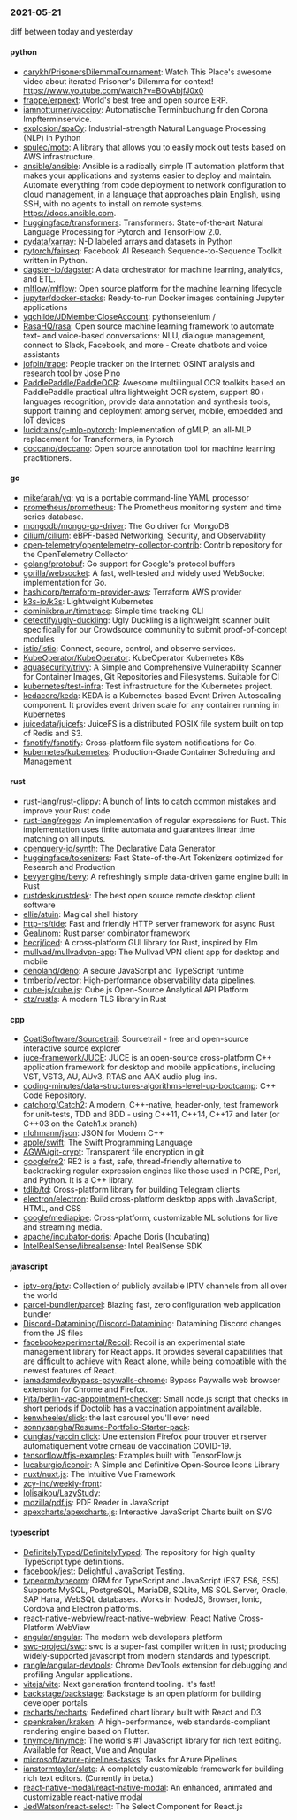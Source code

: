 ### 2021-05-21
diff between today and yesterday

#### python
* [carykh/PrisonersDilemmaTournament](https://github.com/carykh/PrisonersDilemmaTournament): Watch This Place's awesome video about iterated Prisoner's Dilemma for context! https://www.youtube.com/watch?v=BOvAbjfJ0x0
* [frappe/erpnext](https://github.com/frappe/erpnext): World's best free and open source ERP.
* [iamnotturner/vaccipy](https://github.com/iamnotturner/vaccipy): Automatische Terminbuchung fr den Corona Impfterminservice.
* [explosion/spaCy](https://github.com/explosion/spaCy):  Industrial-strength Natural Language Processing (NLP) in Python
* [spulec/moto](https://github.com/spulec/moto): A library that allows you to easily mock out tests based on AWS infrastructure.
* [ansible/ansible](https://github.com/ansible/ansible): Ansible is a radically simple IT automation platform that makes your applications and systems easier to deploy and maintain. Automate everything from code deployment to network configuration to cloud management, in a language that approaches plain English, using SSH, with no agents to install on remote systems. https://docs.ansible.com.
* [huggingface/transformers](https://github.com/huggingface/transformers): Transformers: State-of-the-art Natural Language Processing for Pytorch and TensorFlow 2.0.
* [pydata/xarray](https://github.com/pydata/xarray): N-D labeled arrays and datasets in Python
* [pytorch/fairseq](https://github.com/pytorch/fairseq): Facebook AI Research Sequence-to-Sequence Toolkit written in Python.
* [dagster-io/dagster](https://github.com/dagster-io/dagster): A data orchestrator for machine learning, analytics, and ETL.
* [mlflow/mlflow](https://github.com/mlflow/mlflow): Open source platform for the machine learning lifecycle
* [jupyter/docker-stacks](https://github.com/jupyter/docker-stacks): Ready-to-run Docker images containing Jupyter applications
* [yqchilde/JDMemberCloseAccount](https://github.com/yqchilde/JDMemberCloseAccount): pythonselenium / 
* [RasaHQ/rasa](https://github.com/RasaHQ/rasa):  Open source machine learning framework to automate text- and voice-based conversations: NLU, dialogue management, connect to Slack, Facebook, and more - Create chatbots and voice assistants
* [jofpin/trape](https://github.com/jofpin/trape): People tracker on the Internet: OSINT analysis and research tool by Jose Pino
* [PaddlePaddle/PaddleOCR](https://github.com/PaddlePaddle/PaddleOCR): Awesome multilingual OCR toolkits based on PaddlePaddle practical ultra lightweight OCR system, support 80+ languages recognition, provide data annotation and synthesis tools, support training and deployment among server, mobile, embedded and IoT devices
* [lucidrains/g-mlp-pytorch](https://github.com/lucidrains/g-mlp-pytorch): Implementation of gMLP, an all-MLP replacement for Transformers, in Pytorch
* [doccano/doccano](https://github.com/doccano/doccano): Open source annotation tool for machine learning practitioners.

#### go
* [mikefarah/yq](https://github.com/mikefarah/yq): yq is a portable command-line YAML processor
* [prometheus/prometheus](https://github.com/prometheus/prometheus): The Prometheus monitoring system and time series database.
* [mongodb/mongo-go-driver](https://github.com/mongodb/mongo-go-driver): The Go driver for MongoDB
* [cilium/cilium](https://github.com/cilium/cilium): eBPF-based Networking, Security, and Observability
* [open-telemetry/opentelemetry-collector-contrib](https://github.com/open-telemetry/opentelemetry-collector-contrib): Contrib repository for the OpenTelemetry Collector
* [golang/protobuf](https://github.com/golang/protobuf): Go support for Google's protocol buffers
* [gorilla/websocket](https://github.com/gorilla/websocket): A fast, well-tested and widely used WebSocket implementation for Go.
* [hashicorp/terraform-provider-aws](https://github.com/hashicorp/terraform-provider-aws): Terraform AWS provider
* [k3s-io/k3s](https://github.com/k3s-io/k3s): Lightweight Kubernetes
* [dominikbraun/timetrace](https://github.com/dominikbraun/timetrace): Simple time tracking CLI
* [detectify/ugly-duckling](https://github.com/detectify/ugly-duckling): Ugly Duckling is a lightweight scanner built specifically for our Crowdsource community to submit proof-of-concept modules
* [istio/istio](https://github.com/istio/istio): Connect, secure, control, and observe services.
* [KubeOperator/KubeOperator](https://github.com/KubeOperator/KubeOperator): KubeOperator  Kubernetes  K8s 
* [aquasecurity/trivy](https://github.com/aquasecurity/trivy): A Simple and Comprehensive Vulnerability Scanner for Container Images, Git Repositories and Filesystems. Suitable for CI
* [kubernetes/test-infra](https://github.com/kubernetes/test-infra): Test infrastructure for the Kubernetes project.
* [kedacore/keda](https://github.com/kedacore/keda): KEDA is a Kubernetes-based Event Driven Autoscaling component. It provides event driven scale for any container running in Kubernetes
* [juicedata/juicefs](https://github.com/juicedata/juicefs): JuiceFS is a distributed POSIX file system built on top of Redis and S3.
* [fsnotify/fsnotify](https://github.com/fsnotify/fsnotify): Cross-platform file system notifications for Go.
* [kubernetes/kubernetes](https://github.com/kubernetes/kubernetes): Production-Grade Container Scheduling and Management

#### rust
* [rust-lang/rust-clippy](https://github.com/rust-lang/rust-clippy): A bunch of lints to catch common mistakes and improve your Rust code
* [rust-lang/regex](https://github.com/rust-lang/regex): An implementation of regular expressions for Rust. This implementation uses finite automata and guarantees linear time matching on all inputs.
* [openquery-io/synth](https://github.com/openquery-io/synth): The Declarative Data Generator
* [huggingface/tokenizers](https://github.com/huggingface/tokenizers):  Fast State-of-the-Art Tokenizers optimized for Research and Production
* [bevyengine/bevy](https://github.com/bevyengine/bevy): A refreshingly simple data-driven game engine built in Rust
* [rustdesk/rustdesk](https://github.com/rustdesk/rustdesk): The best open source remote desktop client software
* [ellie/atuin](https://github.com/ellie/atuin):  Magical shell history
* [http-rs/tide](https://github.com/http-rs/tide): Fast and friendly HTTP server framework for async Rust
* [Geal/nom](https://github.com/Geal/nom): Rust parser combinator framework
* [hecrj/iced](https://github.com/hecrj/iced): A cross-platform GUI library for Rust, inspired by Elm
* [mullvad/mullvadvpn-app](https://github.com/mullvad/mullvadvpn-app): The Mullvad VPN client app for desktop and mobile
* [denoland/deno](https://github.com/denoland/deno): A secure JavaScript and TypeScript runtime
* [timberio/vector](https://github.com/timberio/vector): High-performance observability data pipelines.
* [cube-js/cube.js](https://github.com/cube-js/cube.js):  Cube.js  Open-Source Analytical API Platform
* [ctz/rustls](https://github.com/ctz/rustls): A modern TLS library in Rust

#### cpp
* [CoatiSoftware/Sourcetrail](https://github.com/CoatiSoftware/Sourcetrail): Sourcetrail - free and open-source interactive source explorer
* [juce-framework/JUCE](https://github.com/juce-framework/JUCE): JUCE is an open-source cross-platform C++ application framework for desktop and mobile applications, including VST, VST3, AU, AUv3, RTAS and AAX audio plug-ins.
* [coding-minutes/data-structures-algorithms-level-up-bootcamp](https://github.com/coding-minutes/data-structures-algorithms-level-up-bootcamp): C++ Code Repository.
* [catchorg/Catch2](https://github.com/catchorg/Catch2): A modern, C++-native, header-only, test framework for unit-tests, TDD and BDD - using C++11, C++14, C++17 and later (or C++03 on the Catch1.x branch)
* [nlohmann/json](https://github.com/nlohmann/json): JSON for Modern C++
* [apple/swift](https://github.com/apple/swift): The Swift Programming Language
* [AGWA/git-crypt](https://github.com/AGWA/git-crypt): Transparent file encryption in git
* [google/re2](https://github.com/google/re2): RE2 is a fast, safe, thread-friendly alternative to backtracking regular expression engines like those used in PCRE, Perl, and Python. It is a C++ library.
* [tdlib/td](https://github.com/tdlib/td): Cross-platform library for building Telegram clients
* [electron/electron](https://github.com/electron/electron): Build cross-platform desktop apps with JavaScript, HTML, and CSS
* [google/mediapipe](https://github.com/google/mediapipe): Cross-platform, customizable ML solutions for live and streaming media.
* [apache/incubator-doris](https://github.com/apache/incubator-doris): Apache Doris (Incubating)
* [IntelRealSense/librealsense](https://github.com/IntelRealSense/librealsense): Intel RealSense SDK

#### javascript
* [iptv-org/iptv](https://github.com/iptv-org/iptv): Collection of publicly available IPTV channels from all over the world
* [parcel-bundler/parcel](https://github.com/parcel-bundler/parcel):  Blazing fast, zero configuration web application bundler
* [Discord-Datamining/Discord-Datamining](https://github.com/Discord-Datamining/Discord-Datamining): Datamining Discord changes from the JS files
* [facebookexperimental/Recoil](https://github.com/facebookexperimental/Recoil): Recoil is an experimental state management library for React apps. It provides several capabilities that are difficult to achieve with React alone, while being compatible with the newest features of React.
* [iamadamdev/bypass-paywalls-chrome](https://github.com/iamadamdev/bypass-paywalls-chrome): Bypass Paywalls web browser extension for Chrome and Firefox.
* [Pita/berlin-vac-appointment-checker](https://github.com/Pita/berlin-vac-appointment-checker): Small node.js script that checks in short periods if Doctolib has a vaccination appointment available.
* [kenwheeler/slick](https://github.com/kenwheeler/slick): the last carousel you'll ever need
* [sonnysangha/Resume-Portfolio-Starter-pack](https://github.com/sonnysangha/Resume-Portfolio-Starter-pack): 
* [dunglas/vaccin.click](https://github.com/dunglas/vaccin.click): Une extension Firefox pour trouver et rserver automatiquement votre crneau de vaccination COVID-19.
* [tensorflow/tfjs-examples](https://github.com/tensorflow/tfjs-examples): Examples built with TensorFlow.js
* [lucaburgio/iconoir](https://github.com/lucaburgio/iconoir): A Simple and Definitive Open-Source Icons Library
* [nuxt/nuxt.js](https://github.com/nuxt/nuxt.js): The Intuitive Vue Framework
* [zcy-inc/weekly-front](https://github.com/zcy-inc/weekly-front): 
* [lolisaikou/LazyStudy](https://github.com/lolisaikou/LazyStudy): 
* [mozilla/pdf.js](https://github.com/mozilla/pdf.js): PDF Reader in JavaScript
* [apexcharts/apexcharts.js](https://github.com/apexcharts/apexcharts.js):  Interactive JavaScript Charts built on SVG

#### typescript
* [DefinitelyTyped/DefinitelyTyped](https://github.com/DefinitelyTyped/DefinitelyTyped): The repository for high quality TypeScript type definitions.
* [facebook/jest](https://github.com/facebook/jest): Delightful JavaScript Testing.
* [typeorm/typeorm](https://github.com/typeorm/typeorm): ORM for TypeScript and JavaScript (ES7, ES6, ES5). Supports MySQL, PostgreSQL, MariaDB, SQLite, MS SQL Server, Oracle, SAP Hana, WebSQL databases. Works in NodeJS, Browser, Ionic, Cordova and Electron platforms.
* [react-native-webview/react-native-webview](https://github.com/react-native-webview/react-native-webview): React Native Cross-Platform WebView
* [angular/angular](https://github.com/angular/angular): The modern web developers platform
* [swc-project/swc](https://github.com/swc-project/swc): swc is a super-fast compiler written in rust; producing widely-supported javascript from modern standards and typescript.
* [rangle/angular-devtools](https://github.com/rangle/angular-devtools): Chrome DevTools extension for debugging and profiling Angular applications.
* [vitejs/vite](https://github.com/vitejs/vite): Next generation frontend tooling. It's fast!
* [backstage/backstage](https://github.com/backstage/backstage): Backstage is an open platform for building developer portals
* [recharts/recharts](https://github.com/recharts/recharts): Redefined chart library built with React and D3
* [openkraken/kraken](https://github.com/openkraken/kraken): A high-performance, web standards-compliant rendering engine based on Flutter.
* [tinymce/tinymce](https://github.com/tinymce/tinymce): The world's #1 JavaScript library for rich text editing. Available for React, Vue and Angular
* [microsoft/azure-pipelines-tasks](https://github.com/microsoft/azure-pipelines-tasks): Tasks for Azure Pipelines
* [ianstormtaylor/slate](https://github.com/ianstormtaylor/slate): A completely customizable framework for building rich text editors. (Currently in beta.)
* [react-native-modal/react-native-modal](https://github.com/react-native-modal/react-native-modal): An enhanced, animated and customizable react-native modal
* [JedWatson/react-select](https://github.com/JedWatson/react-select): The Select Component for React.js
